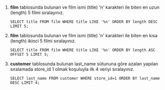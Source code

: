 1. **film** tablosunda bulunan ve film ismi (title) 'n' karakteri ile biten en uzun (length) 5 filmi sıralayınız.

   `SELECT title FROM film WHERE title LIKE '%n' ORDER BY length DESC LIMIT 5;`

2. **film** tablosunda bulunan ve film ismi (title) 'n' karakteri ile biten en kısa (length) ikinci 5 filmi sıralayınız.

   `SELECT title FROM film WHERE title LIKE '%n' ORDER BY length ASC OFFSET 5 LIMIT 5;`

3. **customer** tablosunda bulunan last_name sütununa göre azalan yapılan sıralamada store_id 1 olmak koşuluyla ilk 4 veriyi sıralayınız.

   `SELECT last_name FROM customer WHERE store_id=1 ORDER BY last_name DESC LIMIT 4;`

